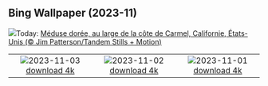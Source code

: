 ## Bing Wallpaper (2023-11)
![](https://www.bing.com/th?id=OHR.SeaNettles_FR-CA7374697167_UHD.jpg&w=1000)Today: [Méduse dorée, au large de la côte de Carmel, Californie, États-Unis (© Jim Patterson/Tandem Stills + Motion)](https://www.bing.com/th?id=OHR.SeaNettles_FR-CA7374697167_UHD.jpg)

|      |      |      |
| :----: | :----: | :----: |
|![](https://www.bing.com/th?id=OHR.DeathValleySalt_FR-CA8097089890_UHD.jpg&pid=hp&w=384&h=216&rs=1&c=4)2023-11-03 [download 4k](https://www.bing.com/th?id=OHR.DeathValleySalt_FR-CA8097089890_UHD.jpg)|![](https://www.bing.com/th?id=OHR.HautBarr_FR-CA7955503325_UHD.jpg&pid=hp&w=384&h=216&rs=1&c=4)2023-11-02 [download 4k](https://www.bing.com/th?id=OHR.HautBarr_FR-CA7955503325_UHD.jpg)|![](https://www.bing.com/th?id=OHR.HalloweenPorchAI_FR-CA7805975704_UHD.jpg&pid=hp&w=384&h=216&rs=1&c=4)2023-11-01 [download 4k](https://www.bing.com/th?id=OHR.HalloweenPorchAI_FR-CA7805975704_UHD.jpg)|
